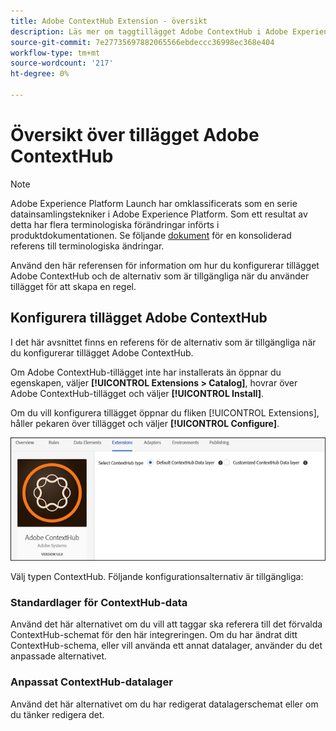 ```yaml
---
title: Adobe ContextHub Extension - översikt
description: Läs mer om taggtillägget Adobe ContextHub i Adobe Experience Platform.
source-git-commit: 7e27735697882065566ebdeccc36998ec368e404
workflow-type: tm+mt
source-wordcount: '217'
ht-degree: 0%

---
```


# Översikt över tillägget Adobe ContextHub

>[!NOTE]
>
>Adobe Experience Platform Launch har omklassificerats som en serie datainsamlingstekniker i Adobe Experience Platform. Som ett resultat av detta har flera terminologiska förändringar införts i produktdokumentationen. Se följande [dokument](../../../term-updates.md) för en konsoliderad referens till terminologiska ändringar.

Använd den här referensen för information om hur du konfigurerar tillägget Adobe ContextHub och de alternativ som är tillgängliga när du använder tillägget för att skapa en regel.

## Konfigurera tillägget Adobe ContextHub

I det här avsnittet finns en referens för de alternativ som är tillgängliga när du konfigurerar tillägget Adobe ContextHub.

Om Adobe ContextHub-tillägget inte har installerats än öppnar du egenskapen, väljer **[!UICONTROL Extensions > Catalog]**, hovrar över Adobe ContextHub-tillägget och väljer **[!UICONTROL Install]**.

Om du vill konfigurera tillägget öppnar du fliken [!UICONTROL Extensions], håller pekaren över tillägget och väljer **[!UICONTROL Configure]**.

![](../../../images/ext-contexthub-config.png)

Välj typen ContextHub. Följande konfigurationsalternativ är tillgängliga:

### Standardlager för ContextHub-data

Använd det här alternativet om du vill att taggar ska referera till det förvalda ContextHub-schemat för den här integreringen. Om du har ändrat ditt ContextHub-schema, eller vill använda ett annat datalager, använder du det anpassade alternativet.

### Anpassat ContextHub-datalager

Använd det här alternativet om du har redigerat datalagerschemat eller om du tänker redigera det.
